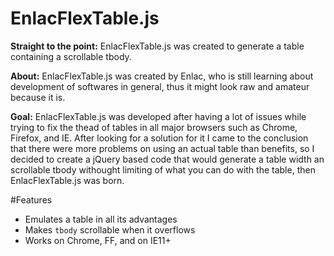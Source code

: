 # EnlacFlexTable.js

**Straight to the point:** EnlacFlexTable.js was created to generate a table containing a scrollable tbody.

**About:** EnlacFlexTable.js was created by Enlac, who is still learning about development of softwares in general, thus it might look raw and amateur because it is.

**Goal:** EnlacFlexTable.js was developed after having a lot of issues while trying to fix the thead of tables in all major browsers such as Chrome, Firefox, and IE. After looking for a solution for it I came to the conclusion that there were more problems on using an actual table than benefits, so I decided to create a jQuery based code that would generate a table width an scrollable tbody withought limiting of what you can do with the table, then EnlacFlexTable.js was born.

#Features
- Emulates a table in all its advantages
- Makes `tbody` scrollable when it overflows
- Works on Chrome, FF, and on IE11+

